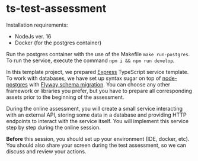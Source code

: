 # ts-test-assessment

Installation requirements:

* NodeJs ver. 16
* Docker (for the postgres container)

Run the postgres container with the use of the Makefile `make run-postgres`.
To run the service, execute the command `npm i && npm run develop`.

In this template project, we prepared [Express](https://expressjs.com/) TypeScript service template.
To work with databases, we have set up syntax sugar on top of [node-postgres](https://www.npmjs.com/package/pg) with [Flyway schema migration](https://flywaydb.org/).
You can choose any other framework or libraries you prefer, but you have to prepare all corresponding assets prior to the beginning of the assessment.

During the online assessment, you will create a small service interacting with an external API, storing some data in a database and providing HTTP endpoints to interact with the service itself.
You will implement this service step by step during the online session.

**Before** this session, you should set up your environment (IDE, docker, etc). You should also share your screen during the test assessment, so we can discuss and review your actions.
